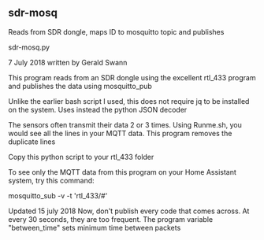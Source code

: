 ## sdr-mosq
Reads from SDR dongle, maps ID to mosquitto topic and publishes

  sdr-mosq.py

  7 July 2018
  written by Gerald Swann

  This program reads from an SDR dongle using the excellent rtl_433
  program and publishes the data using mosquitto_pub

  Unlike the earlier bash script I used, this does not require jq to
  be installed on the system. Uses instead the python JSON decoder

  The sensors often transmit their data 2 or 3 times.  Using Runme.sh,
  you would see all the lines in your MQTT data.  This program removes 
  the duplicate lines

  Copy this python script to your rtl_433 folder

  To see only the MQTT data from this program on your 
  Home Assistant system, try this command:  

  mosquitto_sub -v -t 'rtl_433/#'
  
  Updated 15 july 2018
  Now, don't publish every code that comes across. At every 30 seconds,
  they are too frequent.
  The program variable "between_time" sets minimum time between packets
